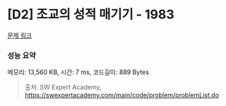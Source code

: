 # [D2] 조교의 성적 매기기 - 1983 

[문제 링크](https://swexpertacademy.com/main/code/problem/problemDetail.do?contestProbId=AV5PwGK6AcIDFAUq) 

### 성능 요약

메모리: 13,560 KB, 시간: 7 ms, 코드길이: 889 Bytes



> 출처: SW Expert Academy, https://swexpertacademy.com/main/code/problem/problemList.do
